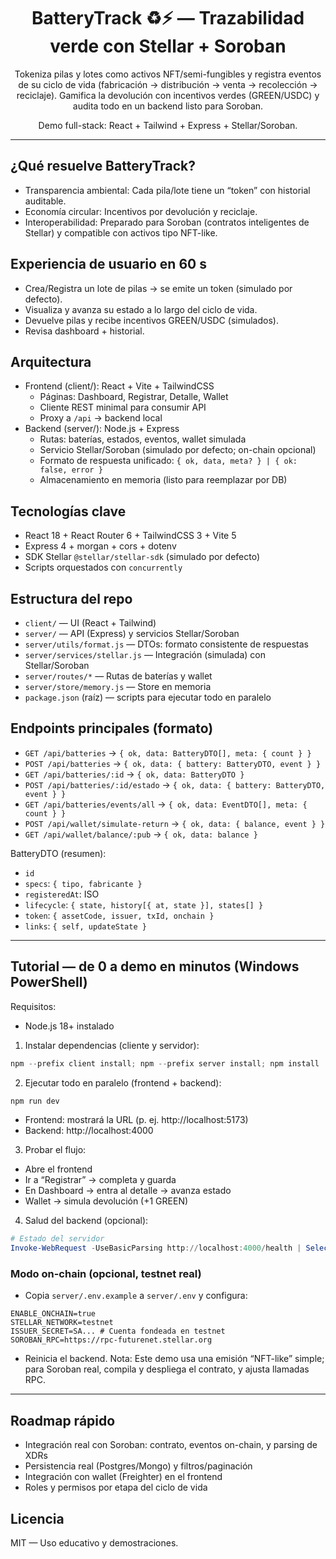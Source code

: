 <div align="center">

# BatteryTrack ♻️⚡ — Trazabilidad verde con Stellar + Soroban

Tokeniza pilas y lotes como activos NFT/semi-fungibles y registra eventos de su ciclo de vida (fabricación → distribución → venta → recolección → reciclaje). Gamifica la devolución con incentivos verdes (GREEN/USDC) y audita todo en un backend listo para Soroban.

Demo full-stack: React + Tailwind + Express + Stellar/Soroban.

</div>

---

## ¿Qué resuelve BatteryTrack?

- Transparencia ambiental: Cada pila/lote tiene un “token” con historial auditable.
- Economía circular: Incentivos por devolución y reciclaje.
- Interoperabilidad: Preparado para Soroban (contratos inteligentes de Stellar) y compatible con activos tipo NFT-like.

## Experiencia de usuario en 60 s

- Crea/Registra un lote de pilas → se emite un token (simulado por defecto).
- Visualiza y avanza su estado a lo largo del ciclo de vida.
- Devuelve pilas y recibe incentivos GREEN/USDC (simulados).
- Revisa dashboard + historial.

## Arquitectura

- Frontend (client/): React + Vite + TailwindCSS
  - Páginas: Dashboard, Registrar, Detalle, Wallet
  - Cliente REST minimal para consumir API
  - Proxy a `/api` → backend local
- Backend (server/): Node.js + Express
  - Rutas: baterías, estados, eventos, wallet simulada
  - Servicio Stellar/Soroban (simulado por defecto; on-chain opcional)
  - Formato de respuesta unificado: `{ ok, data, meta? } | { ok: false, error }`
  - Almacenamiento en memoria (listo para reemplazar por DB)

## Tecnologías clave

- React 18 + React Router 6 + TailwindCSS 3 + Vite 5
- Express 4 + morgan + cors + dotenv
- SDK Stellar `@stellar/stellar-sdk` (simulado por defecto)
- Scripts orquestados con `concurrently`

## Estructura del repo

- `client/` — UI (React + Tailwind)
- `server/` — API (Express) y servicios Stellar/Soroban
- `server/utils/format.js` — DTOs: formato consistente de respuestas
- `server/services/stellar.js` — Integración (simulada) con Stellar/Soroban
- `server/routes/*` — Rutas de baterías y wallet
- `server/store/memory.js` — Store en memoria
- `package.json` (raíz) — scripts para ejecutar todo en paralelo

## Endpoints principales (formato)

- `GET /api/batteries` → `{ ok, data: BatteryDTO[], meta: { count } }`
- `POST /api/batteries` → `{ ok, data: { battery: BatteryDTO, event } }`
- `GET /api/batteries/:id` → `{ ok, data: BatteryDTO }`
- `POST /api/batteries/:id/estado` → `{ ok, data: { battery: BatteryDTO, event } }`
- `GET /api/batteries/events/all` → `{ ok, data: EventDTO[], meta: { count } }`
- `POST /api/wallet/simulate-return` → `{ ok, data: { balance, event } }`
- `GET /api/wallet/balance/:pub` → `{ ok, data: balance }`

BatteryDTO (resumen):
- `id`
- `specs`: `{ tipo, fabricante }`
- `registeredAt`: ISO
- `lifecycle`: `{ state, history[{ at, state }], states[] }`
- `token`: `{ assetCode, issuer, txId, onchain }`
- `links`: `{ self, updateState }`

---

## Tutorial — de 0 a demo en minutos (Windows PowerShell)

Requisitos:
- Node.js 18+ instalado

1) Instalar dependencias (cliente y servidor):
```powershell
npm --prefix client install; npm --prefix server install; npm install
```

2) Ejecutar todo en paralelo (frontend + backend):
```powershell
npm run dev
```
- Frontend: mostrará la URL (p. ej. http://localhost:5173)
- Backend: http://localhost:4000

3) Probar el flujo:
- Abre el frontend
- Ir a “Registrar” → completa y guarda
- En Dashboard → entra al detalle → avanza estado
- Wallet → simula devolución (+1 GREEN)

4) Salud del backend (opcional):
```powershell
# Estado del servidor
Invoke-WebRequest -UseBasicParsing http://localhost:4000/health | Select-Object -ExpandProperty Content
```

### Modo on-chain (opcional, testnet real)
- Copia `server/.env.example` a `server/.env` y configura:
```
ENABLE_ONCHAIN=true
STELLAR_NETWORK=testnet
ISSUER_SECRET=SA... # Cuenta fondeada en testnet
SOROBAN_RPC=https://rpc-futurenet.stellar.org
```
- Reinicia el backend. Nota: Este demo usa una emisión “NFT-like” simple; para Soroban real, compila y despliega el contrato, y ajusta llamadas RPC.

---

## Roadmap rápido
- Integración real con Soroban: contrato, eventos on-chain, y parsing de XDRs
- Persistencia real (Postgres/Mongo) y filtros/paginación
- Integración con wallet (Freighter) en el frontend
- Roles y permisos por etapa del ciclo de vida

## Licencia
MIT — Uso educativo y demostraciones.
